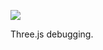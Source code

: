 ![](https://db-feed.s3.amazonaws.com/legacy/Screen_Shot_2017_11_13_at_4_49_50_PM-1510609839249.png)

Three.js debugging.
